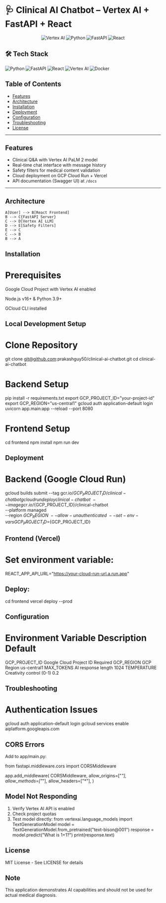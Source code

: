 # 🩺 Clinical AI Chatbot – Vertex AI + FastAPI + React

<div align="center">
  <!-- Existing badges -->
  <img src="https://img.shields.io/badge/vertex_ai-FF6F00?style=for-the-badge&logo=google-cloud&logoColor=white" alt="Vertex AI">
  
  <!-- Added Python badge -->
  <img src="https://img.shields.io/badge/Python-3776AB?style=for-the-badge&logo=python&logoColor=FFD43B" alt="Python">
  
  <img src="https://img.shields.io/badge/fastapi-009688?style=for-the-badge&logo=fastapi&logoColor=white" alt="FastAPI">
  <img src="https://img.shields.io/badge/react-20232a?style=for-the-badge&logo=react&logoColor=61DAFB" alt="React">
</div>

## 🛠️ Tech Stack

![Python](https://img.shields.io/badge/Python-3776AB?style=for-the-badge&logo=python&logoColor=FFD43B)
![FastAPI](https://img.shields.io/badge/FastAPI-009688?style=for-the-badge&logo=fastapi&logoColor=white)
![React](https://img.shields.io/badge/React-20232a?style=for-the-badge&logo=react&logoColor=61DAFB)
![Vertex AI](https://img.shields.io/badge/Vertex_AI-FF6F00?style=for-the-badge&logo=google-cloud&logoColor=white)
![Docker](https://img.shields.io/badge/Docker-2496ED?style=for-the-badge&logo=docker&logoColor=white)

## Table of Contents
- [Features](#features)
- [Architecture](#architecture)
- [Installation](#installation)
- [Deployment](#deployment)
- [Configuration](#configuration)
- [Troubleshooting](#troubleshooting)
- [License](#license)

---

## Features
- Clinical Q&A with Vertex AI PaLM 2 model
- Real-time chat interface with message history
- Safety filters for medical content validation
- Cloud deployment on GCP Cloud Run + Vercel
- API documentation (Swagger UI) at `/docs`

---

## Architecture

    A[User] --> B[React Frontend]
    B --> C{FastAPI Server}
    C --> D[Vertex AI LLM]
    D --> E[Safety Filters]
    E --> C
    C --> B
    B --> A

## Installation
# Prerequisites
Google Cloud Project with Vertex AI enabled

Node.js v16+ & Python 3.9+

GCloud CLI installed

## Local Development Setup
# Clone Repository

git clone git@github.com:prakashguy50/clinical-ai-chatbot.git
cd clinical-ai-chatbot

# Backend Setup
pip install -r requirements.txt
export GCP_PROJECT_ID="your-project-id"
export GCP_REGION="us-central1"
gcloud auth application-default login
uvicorn app.main:app --reload --port 8080

# Frontend Setup
cd frontend
npm install
npm run dev

## Deployment
# Backend (Google Cloud Run)
gcloud builds submit --tag gcr.io/${GCP_PROJECT_ID}/clinical-chatbot
gcloud run deploy clinical-chatbot \
  --image gcr.io/${GCP_PROJECT_ID}/clinical-chatbot \
  --platform managed \
  --region ${GCP_REGION} \
  --allow-unauthenticated \
  --set-env-vars GCP_PROJECT_ID=${GCP_PROJECT_ID}

## Frontend (Vercel)
# Set environment variable:
REACT_APP_API_URL="https://your-cloud-run-url.a.run.app"

## Deploy:
cd frontend
vercel deploy --prod

## Configuration
# Environment Variable	Description	Default
GCP_PROJECT_ID	Google Cloud Project ID	Required
GCP_REGION	GCP Region	us-central1
MAX_TOKENS	AI response length	1024
TEMPERATURE	Creativity control (0-1)	0.2

## Troubleshooting
# Authentication Issues
gcloud auth application-default login
gcloud services enable aiplatform.googleapis.com

## CORS Errors
Add to app/main.py:

from fastapi.middleware.cors import CORSMiddleware

app.add_middleware(
    CORSMiddleware,
    allow_origins=["*"],
    allow_methods=["*"],
    allow_headers=["*"],
)

## Model Not Responding
1. Verify Vertex AI API is enabled
2. Check project quotas
3. Test model directly:
    from vertexai.language_models import TextGenerationModel
    model = TextGenerationModel.from_pretrained("text-bison@001")
    response = model.predict("What is 1+1?")
    print(response.text)

## License
MIT License - See LICENSE for details

## Note
This application demonstrates AI capabilities and should not be used for actual medical diagnosis.
